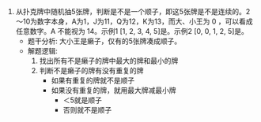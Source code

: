 1. 从扑克牌中随机抽5张牌，判断是不是一个顺子，即这5张牌是不是连续的。2～10为数字本身，A为1，J为11，Q为12，K为13，而大、小王为 0 ，可以看成任意数字。A 不能视为 14。示例1 [1, 2, 3, 4, 5]是。示例2 [0, 0, 1, 2, 5]是。
   - 题干分析: 大小王是癞子，仅有的5张牌凑成顺子。
   - 解题逻辑: 
      1. 找出所有不是癞子的牌中最大的牌和最小的牌
      2. 判断不是癞子的牌有没有重复的牌
         - 如果有重复的牌就不是顺子
         - 如果没有重复的牌，就用最大牌减最小牌
            - ＜5就是顺子
            - 否则就不是顺子
